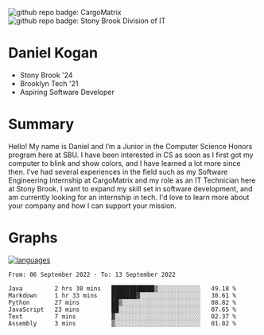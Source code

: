 ![github repo badge: CargoMatrix](https://img.shields.io/badge/CargoMatrix--181717?color=blue)
![github repo badge: Stony Brook Division of IT](https://img.shields.io/badge/Stony%20Brook%20Division%20of%20IT--181717?color=red)
# Daniel Kogan

- Stony Brook '24
- Brooklyn Tech '21
- Aspiring Software Developer

# Summary

Hello! My name is Daniel and I’m a Junior in the Computer Science Honors program here at SBU. I have been interested in CS as soon as I first got my computer to blink and show colors, and I have learned a lot more since then. I’ve had several experiences in the field such as my Software Engineering Internship at CargoMatrix and my role as an IT Technician here at Stony Brook. I want to expand my skill set in software development, and am currently looking for an internship in tech. I'd love to learn more about your company and how I can support your mission.

# Graphs

<div style="width: 100%">

[![languages](https://github-readme-stats.vercel.app/api/top-langs/?username=daminals&langs_count=8&hide=html&layout=compact)](https://github-readme-stats.vercel.app/api/top-langs/?username=daminals&langs_count=8&hide=html&layout=compact)
</div>

<!--START_SECTION:waka-->

```text
From: 06 September 2022 - To: 13 September 2022

Java         2 hrs 30 mins   ████████████▒░░░░░░░░░░░░   49.18 %
Markdown     1 hr 33 mins    ███████▓░░░░░░░░░░░░░░░░░   30.61 %
Python       27 mins         ██▒░░░░░░░░░░░░░░░░░░░░░░   08.82 %
JavaScript   23 mins         ██░░░░░░░░░░░░░░░░░░░░░░░   07.65 %
Text         7 mins          ▓░░░░░░░░░░░░░░░░░░░░░░░░   02.37 %
Assembly     3 mins          ▒░░░░░░░░░░░░░░░░░░░░░░░░   01.02 %
```

<!--END_SECTION:waka-->
